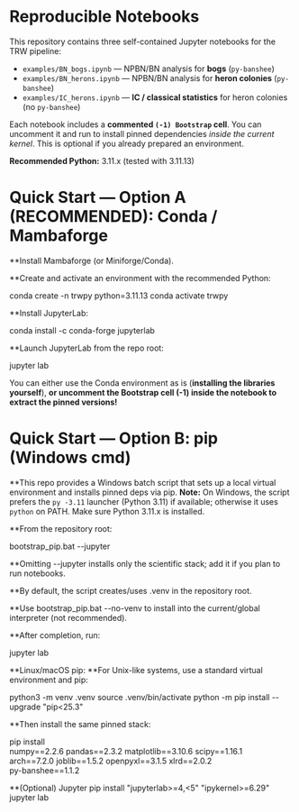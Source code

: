 # Reproducible Notebooks

This repository contains three self-contained Jupyter notebooks for the TRW pipeline:

- `examples/BN_bogs.ipynb` — NPBN/BN analysis for **bogs** (`py-banshee`)
- `examples/BN_herons.ipynb` — NPBN/BN analysis for **heron colonies** (`py-banshee`)
- `examples/IC_herons.ipynb` — **IC / classical statistics** for heron colonies (no `py-banshee`)

Each notebook includes a **commented `(-1) Bootstrap` cell**. You can uncomment it and run to install
pinned dependencies *inside the current kernel*. This is optional if you already prepared an environment.

**Recommended Python:** 3.11.x (tested with 3.11.13)

# Quick Start — Option A (RECOMMENDED): Conda / Mambaforge
**Install Mambaforge (or Miniforge/Conda).

**Create and activate an environment with the recommended Python:

conda create -n trwpy python=3.11.13
conda activate trwpy

**Install JupyterLab:

conda install -c conda-forge jupyterlab

**Launch JupyterLab from the repo root:

jupyter lab

You can either use the Conda environment as is (**installing the libraries yourself**), 
**or uncomment the Bootstrap cell (-1) inside the notebook to extract the pinned versions!**

# Quick Start — Option B: pip (Windows cmd)
**This repo provides a Windows batch script that sets up a local virtual environment and installs pinned deps via pip.
**Note:** On Windows, the script prefers the `py -3.11` launcher (Python 3.11) if available; otherwise it uses `python` on PATH. Make sure Python 3.11.x is installed.

**From the repository root:

bootstrap_pip.bat --jupyter

**Omitting --jupyter installs only the scientific stack; add it if you plan to run notebooks.

**By default, the script creates/uses .venv in the repository root.

**Use bootstrap_pip.bat --no-venv to install into the current/global interpreter (not recommended).

**After completion, run:

jupyter lab

**Linux/macOS pip:
**For Unix-like systems, use a standard virtual environment and pip:

python3 -m venv .venv
source .venv/bin/activate
python -m pip install --upgrade "pip<25.3"

**Then install the same pinned stack:

pip install \
  numpy==2.2.6 pandas==2.3.2 matplotlib==3.10.6 scipy==1.16.1 \
  arch==7.2.0 joblib==1.5.2 openpyxl==3.1.5 xlrd==2.0.2 \
  py-banshee==1.1.2
  
**(Optional) Jupyter
pip install "jupyterlab>=4,<5" "ipykernel>=6.29"
jupyter lab
